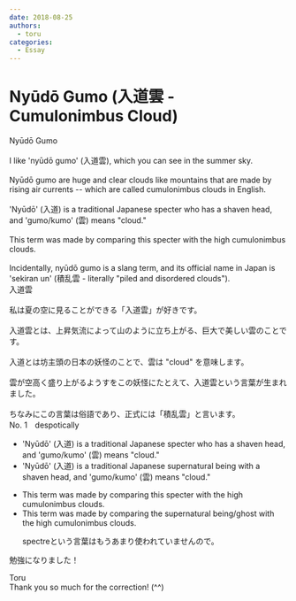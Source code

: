 ```yaml
---
date: 2018-08-25
authors:
  - toru
categories:
  - Essay
---
```


<h1 id="subject_show">Nyūdō Gumo (入道雲 - Cumulonimbus Cloud)</h1>
<div class="date" hidden>Aug 25, 2018 21:20</div>
<div id="post"><div id="body_show_ori">
Nyūdō Gumo<br/><br/>I like 'nyūdō gumo' (入道雲), which you can see in the summer sky.<br/><br/>Nyūdō gumo are huge and clear clouds like mountains that are made by rising air currents -- which are called cumulonimbus clouds in English.<br/><br/>'Nyūdō' (入道) is a traditional Japanese specter who has a shaven head, and 'gumo/kumo' (雲) means "cloud."<br/><br/>This term was made by comparing this specter with the high cumulonimbus clouds.<br/><br/>Incidentally, nyūdō gumo is a slang term, and its official name in Japan is 'sekiran un' (積乱雲 - literally "piled and disordered clouds").
</div></div>

<!-- more -->

<div id="post_ja"><div id="body_show_mo">
入道雲<br/><br/>私は夏の空に見ることができる「入道雲」が好きです。<br/><br/>入道雲とは、上昇気流によって山のように立ち上がる、巨大で美しい雲のことです。<br/><br/>入道とは坊主頭の日本の妖怪のことで、雲は "cloud" を意味します。<br/><br/>雲が空高く盛り上がるようすをこの妖怪にたとえて、入道雲という言葉が生まれました。<br/><br/>ちなみにこの言葉は俗語であり、正式には「積乱雲」と言います。
</div></div>
<div id="block"><div class="first_name"> No. 1　<span class="just_name">despotically</span></div><div id="block2">
<ul class="correction_field">
<li class="incorrect">'Nyūdō' (入道) is a traditional Japanese specter who has a shaven head, and 'gumo/kumo' (雲) means "cloud."</li>
<li class="corrected correct">
'Nyūdō' (入道) is a traditional Japanese supernatural being with a shaven head, and 'gumo/kumo' (雲) means "cloud."
</li>
</ul>
<ul class="correction_field">
<li class="incorrect">This term was made by comparing this specter with the high cumulonimbus clouds.</li>
<li class="corrected correct">
This term was made by comparing the supernatural being/ghost with the high cumulonimbus clouds.
<p class="correction_comment">spectreという言葉はもうあまり使われていませんので。</p>
</li>
</ul>
<p class="comment_small">
 勉強になりました！
</p>

</div><div class="name"><span class="just_name">Toru</span><br>
Thank you so much for the correction! (^^)
</div>
</div>
